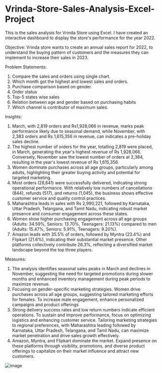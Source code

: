 # Vrinda-Store-Sales-Analysis-Excel-Project
This is the sales analysis for Vrinda Store using Excel. I have created an interactive dashboard to display the store's performance for the year 2022.

Objective:
Vrinda store wants to create an annual sales report for 2022, to understand the buying pattern of customers and the measures they can implement to increase their sales in 2023.

Problem Statements:
1.	Compare the sales and orders using single chart.
2.	Which month got the highest and lowest sales and orders.
3.	Purchase comparison based on gender.
4.	Order status
5.	Top-5 states wise sales
6.	Relation between age and gender based on purchasing habits
7.	Which channel is contributor of maximum sales.
   
Insights:
1.	 March, with 2,819 orders and Rs1,928,066 in revenue, marks peak performance likely due to seasonal demand, while November, with 2,383 orders and Rs 1,615,356 in revenue, can indicates a pre-holiday sales decline. 
2.	The highest number of orders for the year, totalling 2,819 were placed, in March, generating the year's highest revenue of Rs 1,928,066. Conversely, November saw the lowest number of orders at 2,384, resulting in the year's lowest revenue of Rs 1,615,356.
3.	Women dominate purchases across all age groups, particularly among adults, highlighting their greater buying activity and potential for targeted marketing. 
4.	Most orders (28,641) were successfully delivered, indicating strong operational performance. With relatively low numbers of cancellations (844), refunds (517), and returns (1,045), the business shows effective customer service and quality control practices.
5.	Maharashtra leads in sales with Rs 2,990,221, followed by Karnataka, Uttar Pradesh, Telangana, and Tamil Nadu, indicating robust market presence and consumer engagement across these states.
6.	Women show higher purchasing engagement across all age groups (Adults: 34.59%, Seniors: 13.70%, Teenagers: 21.13%) compared to men (Adults: 15.47%, Seniors: 5.91%, Teenagers: 9.20%). 
7.	Amazon leads with 35.5% of orders, followed by Myntra (23.4%) and Flipkart (21.6%), indicating their substantial market presence. Other platforms collectively contribute 26.3%, reflecting a diversified market landscape beyond the top three players.
   
Measures: 
1.	The analysis identifies seasonal sales peaks in March and declines in November, suggesting the need for targeted promotions during slower months and enhanced inventory management during peak periods to maximize revenue.
2.	Focusing on gender-specific marketing strategies. Women drive purchases across all age groups, suggesting tailored marketing efforts for females. To increase male engagement, enhance personalized campaigns and product offerings
3.	Strong delivery success rates and low return numbers indicate efficient operations. To sustain and improve performance, focus on optimizing logistics and enhancing customer service. Tailoring marketing strategies to regional preferences, with Maharashtra leading followed by Karnataka, Uttar Pradesh, Telangana, and Tamil Nadu, can maximize market penetration and drive sales growth effectively.
4.	Amazon, Myntra, and Flipkart dominate the market. Expand presence on these platforms through visibility, promotions, and diverse product offerings to capitalize on their market influence and attract new customers.

![image](https://github.com/Simran-Mafiwale/Vrinda-Store-Sales-Analysis-Excel-Project/assets/169597940/95586a74-d2b7-48df-9002-041b13a9d08a)
